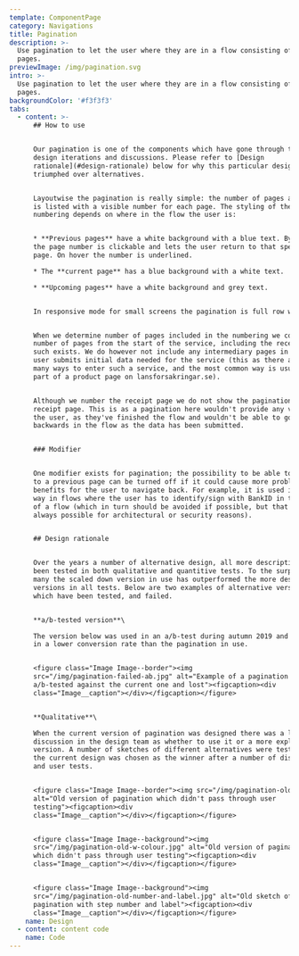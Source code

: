 ```yaml
---
template: ComponentPage
category: Navigations
title: Pagination
description: >-
  Use pagination to let the user where they are in a flow consisting of several
  pages.
previewImage: /img/pagination.svg
intro: >-
  Use pagination to let the user where they are in a flow consisting of several
  pages.
backgroundColor: '#f3f3f3'
tabs:
  - content: >-
      ## How to use


      Our pagination is one of the components which have gone through the most
      design iterations and discussions. Please refer to [Design
      rationale](#design-rationale) below for why this particular design has
      triumphed over alternatives.


      Layoutwise the pagination is really simple: the number of pages available
      is listed with a visible number for each page. The styling of the
      numbering depends on where in the flow the user is:


      * **Previous pages** have a white background with a blue text. By default
      the page number is clickable and lets the user return to that specific
      page. On hover the number is underlined.

      * The **current page** has a blue background with a white text.

      * **Upcoming pages** have a white background and grey text.


      In responsive mode for small screens the pagination is full row width.


      When we determine number of pages included in the numbering we count the
      number of pages from the start of the service, including the receipt if
      such exists. We do however not include any intermediary pages in which the
      user submits initial data needed for the service (this as there are often
      many ways to enter such a service, and the most common way is usually as
      part of a product page on lansforsakringar.se).


      Although we number the receipt page we do not show the pagination on the
      receipt page. This is as a pagination here wouldn't provide any value to
      the user, as they've finished the flow and wouldn't be able to go
      backwards in the flow as the data has been submitted.


      ### Modifier


      One modifier exists for pagination; the possibility to be able to navigate
      to a previous page can be turned off if it could cause more problems than
      benefits for the user to navigate back. For example, it is used in such a
      way in flows where the user has to identify/sign with BankID in the middle
      of a flow (which in turn should be avoided if possible, but that isn't
      always possible for architectural or security reasons).


      ## Design rationale


      Over the years a number of alternative design, all more descriptive have
      been tested in both qualitative and quantitive tests. To the surprise of
      many the scaled down version in use has outperformed the more descriptive
      versions in all tests. Below are two examples of alternative versions
      which have been tested, and failed.


      **a/b-tested version**\

      The version below was used in an a/b-test during autumn 2019 and resulted
      in a lower conversion rate than the pagination in use.


      <figure class="Image Image--border"><img
      src="/img/pagination-failed-ab.jpg" alt="Example of a pagination which was
      a/b-tested against the current one and lost"><figcaption><div
      class="Image__caption"></div></figcaption></figure>


      **Qualitative**\

      When the current version of pagination was designed there was a lot of
      discussion in the design team as whether to use it or a more explanatory
      version. A number of sketches of different alternatives were tested, and
      the current design was chosen as the winner after a number of discussions
      and user tests. 


      <figure class="Image Image--border"><img src="/img/pagination-old.jpg"
      alt="Old version of pagination which didn't pass through user
      testing"><figcaption><div
      class="Image__caption"></div></figcaption></figure>


      <figure class="Image Image--background"><img
      src="/img/pagination-old-w-colour.jpg" alt="Old version of pagination
      which didn't pass through user testing"><figcaption><div
      class="Image__caption"></div></figcaption></figure>


      <figure class="Image Image--background"><img
      src="/img/pagination-old-number-and-label.jpg" alt="Old sketch of
      pagination with step number and label"><figcaption><div
      class="Image__caption"></div></figcaption></figure>
    name: Design
  - content: content code
    name: Code
---
```


